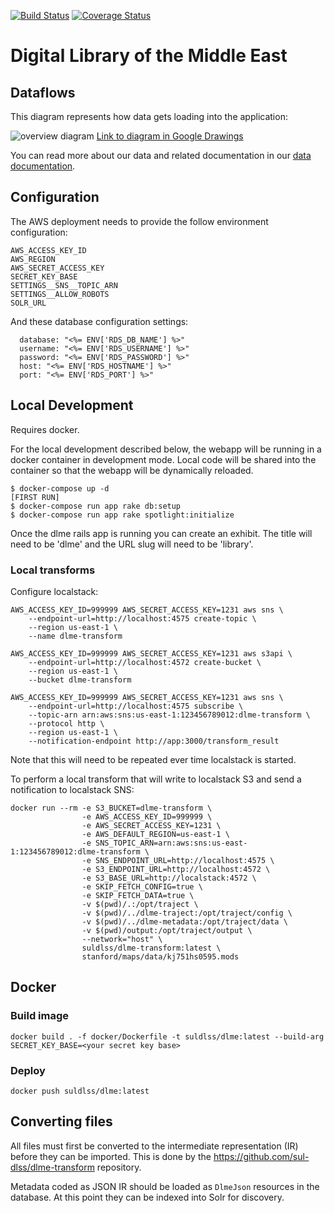 [![Build Status](https://travis-ci.org/sul-dlss/dlme.svg)](https://travis-ci.org/sul-dlss/dlme) [![Coverage Status](https://coveralls.io/repos/sul-dlss/dlme/badge.svg?branch=master&service=github)](https://coveralls.io/github/sul-dlss/dlme?branch=master)

# Digital Library of the Middle East

## Dataflows

This diagram represents how data gets loading into the application:

![overview diagram](https://docs.google.com/drawings/d/e/2PACX-1vTBFJJgiPqs58fNWC-lTBdw5wKNN0-OgLBu7EUoJcfyDXFu6VTKkhxNUKcNSX4f1Mf_mHHI2zH_ezZj/pub?w=960&h=720)
[Link to diagram in Google Drawings](https://docs.google.com/drawings/d/1jEspB9tO6-_LyiN-q0jQwfEPtiaztgHzL6CgRKXiyBk/edit)

You can read more about our data and related documentation in our [data documentation](docs/README.md).

## Configuration

The AWS deployment needs to provide the follow environment configuration:

```
AWS_ACCESS_KEY_ID
AWS_REGION
AWS_SECRET_ACCESS_KEY
SECRET_KEY_BASE
SETTINGS__SNS__TOPIC_ARN
SETTINGS__ALLOW_ROBOTS
SOLR_URL
```

And these database configuration settings:
```
  database: "<%= ENV['RDS_DB_NAME'] %>"
  username: "<%= ENV['RDS_USERNAME'] %>"
  password: "<%= ENV['RDS_PASSWORD'] %>"
  host: "<%= ENV['RDS_HOSTNAME'] %>"
  port: "<%= ENV['RDS_PORT'] %>"
```

## Local Development

Requires docker.

For the local development described below, the webapp will be running in a docker container in development mode. Local
code will be shared into the container so that the webapp will be dynamically reloaded.

```console
$ docker-compose up -d
[FIRST RUN]
$ docker-compose run app rake db:setup
$ docker-compose run app rake spotlight:initialize
```

Once the dlme rails app is running you can create an exhibit. The title will need to be 'dlme' and the URL slug will
need to be 'library'.

### Local transforms
Configure localstack:

```
AWS_ACCESS_KEY_ID=999999 AWS_SECRET_ACCESS_KEY=1231 aws sns \
	--endpoint-url=http://localhost:4575 create-topic \
	--region us-east-1 \
	--name dlme-transform

AWS_ACCESS_KEY_ID=999999 AWS_SECRET_ACCESS_KEY=1231 aws s3api \
	--endpoint-url=http://localhost:4572 create-bucket \
	--region us-east-1 \
	--bucket dlme-transform

AWS_ACCESS_KEY_ID=999999 AWS_SECRET_ACCESS_KEY=1231 aws sns \
	--endpoint-url=http://localhost:4575 subscribe \
	--topic-arn arn:aws:sns:us-east-1:123456789012:dlme-transform \
	--protocol http \
	--region us-east-1 \
	--notification-endpoint http://app:3000/transform_result
```
Note that this will need to be repeated ever time localstack is started.

To perform a local transform that will write to localstack S3 and send a notification to localstack SNS:

```
docker run --rm -e S3_BUCKET=dlme-transform \
                -e AWS_ACCESS_KEY_ID=999999 \
                -e AWS_SECRET_ACCESS_KEY=1231 \
                -e AWS_DEFAULT_REGION=us-east-1 \
                -e SNS_TOPIC_ARN=arn:aws:sns:us-east-1:123456789012:dlme-transform \
                -e SNS_ENDPOINT_URL=http://localhost:4575 \
                -e S3_ENDPOINT_URL=http://localhost:4572 \
                -e S3_BASE_URL=http://localstack:4572 \
                -e SKIP_FETCH_CONFIG=true \
                -e SKIP_FETCH_DATA=true \
                -v $(pwd)/.:/opt/traject \
                -v $(pwd)/../dlme-traject:/opt/traject/config \
                -v $(pwd)/../dlme-metadata:/opt/traject/data \
                -v $(pwd)/output:/opt/traject/output \
                --network="host" \
                suldlss/dlme-transform:latest \
                stanford/maps/data/kj751hs0595.mods
```

## Docker
### Build image
```
docker build . -f docker/Dockerfile -t suldlss/dlme:latest --build-arg SECRET_KEY_BASE=<your secret key base>
```

### Deploy
```
docker push suldlss/dlme:latest
```


## Converting files
All files must first be converted to the intermediate representation (IR) before they can be imported. This is done by the https://github.com/sul-dlss/dlme-transform repository.

Metadata coded as JSON IR should be loaded as `DlmeJson` resources in the database.
At this point they can be indexed into Solr for discovery.
